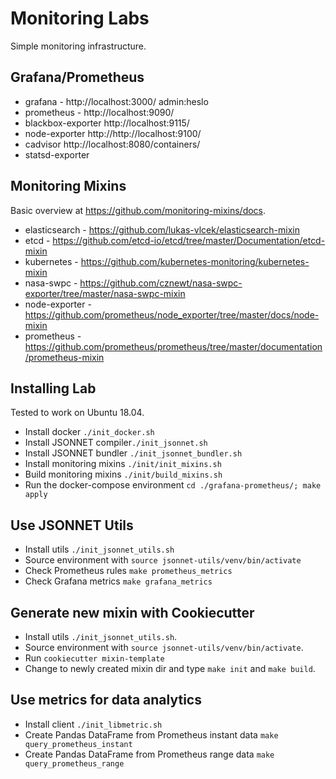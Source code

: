 
# Monitoring Labs

Simple monitoring infrastructure.

## Grafana/Prometheus

* grafana - http://localhost:3000/ admin:heslo
* prometheus - http://localhost:9090/
* blackbox-exporter http://localhost:9115/
* node-exporter http://http://localhost:9100/
* cadvisor http://localhost:8080/containers/
* statsd-exporter

## Monitoring Mixins

Basic overview at https://github.com/monitoring-mixins/docs.

* elasticsearch - https://github.com/lukas-vlcek/elasticsearch-mixin
* etcd - https://github.com/etcd-io/etcd/tree/master/Documentation/etcd-mixin
* kubernetes - https://github.com/kubernetes-monitoring/kubernetes-mixin
* nasa-swpc - https://github.com/cznewt/nasa-swpc-exporter/tree/master/nasa-swpc-mixin
* node-exporter - https://github.com/prometheus/node_exporter/tree/master/docs/node-mixin
* prometheus - https://github.com/prometheus/prometheus/tree/master/documentation/prometheus-mixin

## Installing Lab

Tested to work on Ubuntu 18.04.

* Install docker `./init_docker.sh`
* Install JSONNET compiler`./init_jsonnet.sh`
* Install JSONNET bundler `./init_jsonnet_bundler.sh`
* Install monitoring mixins `./init/init_mixins.sh`
* Build monitoring mixins `./init/build_mixins.sh`
* Run the docker-compose environment `cd ./grafana-prometheus/; make apply`

## Use JSONNET Utils

* Install utils `./init_jsonnet_utils.sh`
* Source environment with `source jsonnet-utils/venv/bin/activate`
* Check Prometheus rules `make prometheus_metrics`
* Check Grafana metrics `make grafana_metrics`

## Generate new mixin with Cookiecutter

* Install utils `./init_jsonnet_utils.sh`.
* Source environment with `source jsonnet-utils/venv/bin/activate`.
* Run `cookiecutter mixin-template`
* Change to newly created mixin dir and type `make init` and `make build`.

## Use metrics for data analytics

* Install client `./init_libmetric.sh`
* Create Pandas DataFrame from Prometheus instant data `make query_prometheus_instant`
* Create Pandas DataFrame from Prometheus range data `make query_prometheus_range`
